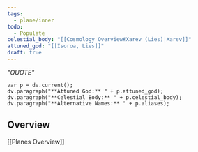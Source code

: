 ```yaml
---
tags:
  - plane/inner
todo:
  - Populate
celestial_body: "[[Cosmology Overview#Xarev (Lies)|Xarev]]"
attuned_god: "[[Isoroa, Lies]]"
draft: true
---
```

*"QUOTE"*
```dataviewjs
var p = dv.current();
dv.paragraph("**Attuned God:** " + p.attuned_god);
dv.paragraph("**Celestial Body:** " + p.celestial_body);
dv.paragraph("**Alternative Names:** " + p.aliases);
```
## Overview

[[Planes Overview]]